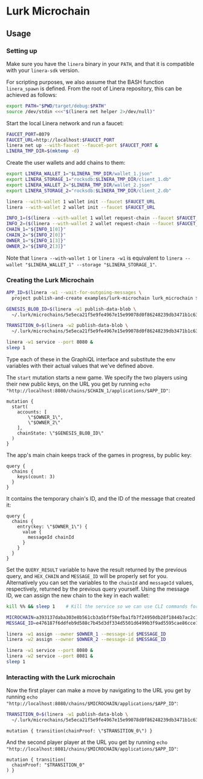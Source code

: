 # Lurk Microchain

## Usage

### Setting up

Make sure you have the `linera` binary in your `PATH`, and that it is compatible with your
`linera-sdk` version.

For scripting purposes, we also assume that the BASH function `linera_spawn` is defined.
From the root of Linera repository, this can be achieved as follows:

```bash
export PATH="$PWD/target/debug:$PATH"
source /dev/stdin <<<"$(linera net helper 2>/dev/null)"
```

Start the local Linera network and run a faucet:

```bash
FAUCET_PORT=8079
FAUCET_URL=http://localhost:$FAUCET_PORT
linera net up --with-faucet --faucet-port $FAUCET_PORT &
LINERA_TMP_DIR=$(mktemp -d)
```

Create the user wallets and add chains to them:

```bash
export LINERA_WALLET_1="$LINERA_TMP_DIR/wallet_1.json"
export LINERA_STORAGE_1="rocksdb:$LINERA_TMP_DIR/client_1.db"
export LINERA_WALLET_2="$LINERA_TMP_DIR/wallet_2.json"
export LINERA_STORAGE_2="rocksdb:$LINERA_TMP_DIR/client_2.db"

linera --with-wallet 1 wallet init --faucet $FAUCET_URL
linera --with-wallet 2 wallet init --faucet $FAUCET_URL

INFO_1=($(linera --with-wallet 1 wallet request-chain --faucet $FAUCET_URL))
INFO_2=($(linera --with-wallet 2 wallet request-chain --faucet $FAUCET_URL))
CHAIN_1="${INFO_1[0]}"
CHAIN_2="${INFO_2[0]}"
OWNER_1="${INFO_1[3]}"
OWNER_2="${INFO_2[3]}"
```

Note that `linera --with-wallet 1` or `linera -w1` is equivalent to `linera --wallet
"$LINERA_WALLET_1" --storage "$LINERA_STORAGE_1"`.

### Creating the Lurk Microchain

```bash
APP_ID=$(linera -w1 --wait-for-outgoing-messages \
  project publish-and-create examples/lurk-microchain lurk_microchain $CHAIN_1)

GENESIS_BLOB_ID=$(linera -w1 publish-data-blob \
  ~/.lurk/microchains/5e5eca21f5e9fe4967e15e99078d0f86248239db3471b1c63197f4df7cc162/genesis_state)

TRANSITION_0=$(linera -w2 publish-data-blob \
  ~/.lurk/microchains/5e5eca21f5e9fe4967e15e99078d0f86248239db3471b1c63197f4df7cc162/_0)

linera -w1 service --port 8080 &
sleep 1
```

Type each of these in the GraphiQL interface and substitute the env variables with their actual values that we've defined above.

The `start` mutation starts a new game. We specify the two players using their new public keys,
on the URL you get by running `echo "http://localhost:8080/chains/$CHAIN_1/applications/$APP_ID"`:

```gql,uri=http://localhost:8080/chains/$CHAIN_1/applications/$APP_ID
mutation {
  start(
    accounts: [
        \"$OWNER_1\",
        \"$OWNER_2\"
    ],
    chainState: \"$GENESIS_BLOB_ID\"
  )
}
```

The app's main chain keeps track of the games in progress, by public key:

```gql,uri=http://localhost:8080/chains/$CHAIN_1/applications/$APP_ID
query {
  chains {
    keys(count: 3)
  }
}
```

It contains the temporary chain's ID, and the ID of the message that created it:

```gql,uri=http://localhost:8080/chains/$CHAIN_1/applications/$APP_ID
query {
  chains {
    entry(key: \"$OWNER_1\") {
      value {
        messageId chainId
      }
    }
  }
}
```

Set the `QUERY_RESULT` variable to have the result returned by the previous query, and `HEX_CHAIN` and `MESSAGE_ID` will be properly set for you.
Alternatively you can set the variables to the `chainId` and `messageId` values, respectively, returned by the previous query yourself.
Using the message ID, we can assign the new chain to the key in each wallet:

```bash
kill %% && sleep 1    # Kill the service so we can use CLI commands for wallet 0.

MICROCHAIN=a393137daba303e8b561cb3a5bff50efba1fb7f24950db28f1844b7ac2c1cf27
MESSAGE_ID=e476187f6ddfeb9d588c7b45d3df334d5501d6499b3f9ad5595cae86cce16a65050000000000000000000000

linera -w1 assign --owner $OWNER_1 --message-id $MESSAGE_ID
linera -w2 assign --owner $OWNER_2 --message-id $MESSAGE_ID

linera -w1 service --port 8080 &
linera -w2 service --port 8081 &
sleep 1
```

### Interacting with the Lurk microchain

Now the first player can make a move by navigating to the URL you get by running `echo "http://localhost:8080/chains/$MICROCHAIN/applications/$APP_ID"`:

```bash
TRANSITION_0=$(linera -w1 publish-data-blob \
  ~/.lurk/microchains/5e5eca21f5e9fe4967e15e99078d0f86248239db3471b1c63197f4df7cc162/_0 $MICROCHAIN)
```

```gql,uri=http://localhost:8080/chains/$MICROCHAIN/applications/$APP_ID
mutation { transition(chainProof: \"$TRANSITION_0\") }
```

And the second player player at the URL you get by running `echo "http://localhost:8081/chains/$MICROCHAIN/applications/$APP_ID"`:

```gql,uri=http://localhost:8081/chains/$MICROCHAIN/applications/$APP_ID
mutation { transition(
  chainProof: "$TRANSITION_0"
) }
```

